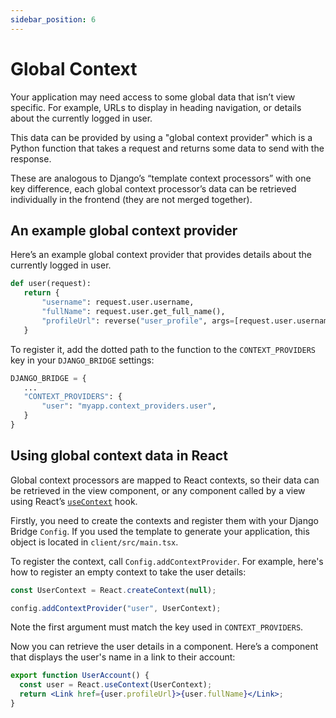 ```yaml
---
sidebar_position: 6
---
```


# Global Context

Your application may need access to some global data that isn’t view specific. For example, URLs to display in heading navigation, or details about the currently logged in user.

This data can be provided by using a "global context provider" which is a Python function that takes a request and returns some data to send with the response.

These are analogous to Django’s “template context processors” with one key difference, each global context processor’s data can be retrieved individually in the frontend (they are not merged together).

## An example global context provider

Here’s an example global context provider that provides details about the currently logged in user.

```python
def user(request):
   return {
       "username": request.user.username,
       "fullName": request.user.get_full_name(),
       "profileUrl": reverse("user_profile", args=[request.user.username])
   }
```

To register it, add the dotted path to the function to the ``CONTEXT_PROVIDERS`` key in your  ``DJANGO_BRIDGE`` settings:

```python
DJANGO_BRIDGE = {
   ...
   "CONTEXT_PROVIDERS": {
       "user": "myapp.context_providers.user",
   }
}
```
## Using global context data in React

Global context processors are mapped to React contexts, so their data can be retrieved in the view component, or any component called by a view using React’s [``useContext``](https://react.dev/reference/react/useContext) hook.

Firstly, you need to create the contexts and register them with your Django Bridge ``Config``.
If you used the template to generate your application, this object is located in ``client/src/main.tsx``.

To register the context, call ``Config.addContextProvider``. For example, here's how to register an empty context to take the user details:

```jsx
const UserContext = React.createContext(null);

config.addContextProvider("user", UserContext);
```

Note the first argument must match the key used in ``CONTEXT_PROVIDERS``.

Now you can retrieve the user details in a component. Here’s a component that displays the user's name in a link to their account:

```jsx
export function UserAccount() {
  const user = React.useContext(UserContext);
  return <Link href={user.profileUrl}>{user.fullName}</Link>;
}
```
